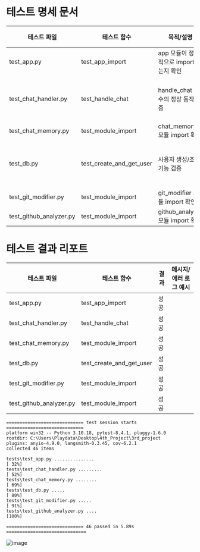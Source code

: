 # 테스트 명세 문서

| 테스트 파일                | 테스트 함수                | 목적/설명                              | 입력/조건                | 기대 결과                |
|---------------------------|---------------------------|----------------------------------------|--------------------------|--------------------------|
| test_app.py               | test_app_import           | app 모듈이 정상적으로 import되는지 확인 | -                        | import 성공              |
| test_chat_handler.py      | test_handle_chat          | handle_chat 함수의 정상 동작 검증       | mock 세션/메시지 입력    | dict, 'answer' 포함       |
| test_chat_memory.py       | test_module_import        | chat_memory 모듈 import 확인            | -                        | import 성공              |
| test_db.py                | test_create_and_get_user  | 사용자 생성/조회 기능 검증              | 테스트용 유저 정보 입력  | 생성/조회 성공            |
| test_git_modifier.py      | test_module_import        | git_modifier 모듈 import 확인           | -                        | import 성공              |
| test_github_analyzer.py   | test_module_import        | github_analyzer 모듈 import 확인        | -                        | import 성공              | 


# 테스트 결과 리포트

| 테스트 파일                | 테스트 함수                | 결과   | 메시지/에러 로그 예시                |
|---------------------------|---------------------------|--------|--------------------------------------|
| test_app.py               | test_app_import           | 성공   |                                      |
| test_chat_handler.py      | test_handle_chat          | 성공   |                                      |
| test_chat_memory.py       | test_module_import        | 성공   |                                      |
| test_db.py                | test_create_and_get_user  | 성공   |                                      |
| test_git_modifier.py      | test_module_import        | 성공   |                                      |
| test_github_analyzer.py   | test_module_import        | 성공   |                                      | 


```
============================= test session starts =============================
platform win32 -- Python 3.10.18, pytest-8.4.1, pluggy-1.6.0
rootdir: C:\Users\Playdata\Desktop\4th_Project\3rd_project
plugins: anyio-4.9.0, langsmith-0.3.45, cov-6.2.1
collected 46 items

tests\test_app.py ...............                                        [ 32%]
tests\test_chat_handler.py .........                                     [ 52%]
tests\test_chat_memory.py ........                                       [ 69%]
tests\test_db.py .....                                                   [ 80%]
tests\test_git_modifier.py .....                                         [ 91%]
tests\test_github_analyzer.py ....                                       [100%]

============================= 46 passed in 5.89s ==============================
```
![image](https://github.com/user-attachments/assets/8918d8f1-4aae-47bd-98d5-4596d3b5ba71)



